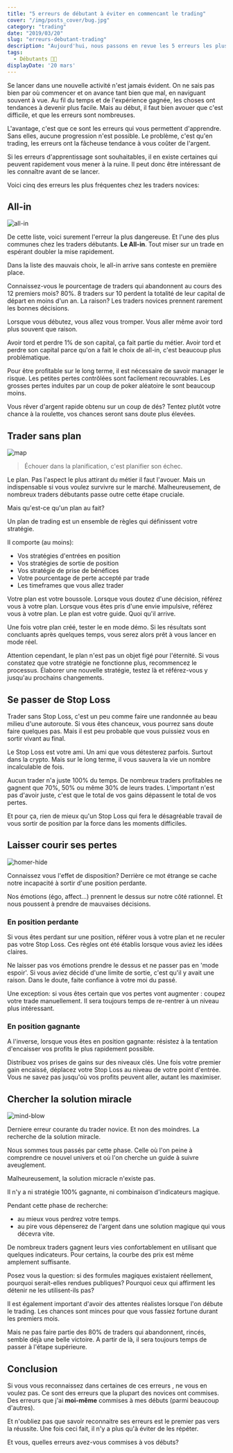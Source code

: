 ```yaml
---
title: "5 erreurs de débutant à éviter en commencant le trading"
cover: "/img/posts_cover/bug.jpg"
category: "trading"
date: "2019/03/20"
slug: "erreurs-debutant-trading"
description: "Aujourd'hui, nous passons en revue les 5 erreurs les plus fréquentes chez les traders débutant. Laquelle vous semble la plus familière ?."
tags: 
  - Débutants 👨‍🎓
displayDate: '20 mars'
---
```


Se lancer dans une nouvelle activité n'est jamais évident. On ne sais pas bien par où commencer et on avance tant bien que mal, en naviguant souvent à vue. Au fil du temps et de l'expérience gagnée, les choses ont tendances à devenir plus facile. Mais au début, il faut bien avouer que c'est difficile, et que les erreurs sont nombreuses.

L'avantage, c'est que ce sont les erreurs qui vous permettent d'apprendre. Sans elles, aucune progression n'est possible. Le problème, c'est qu'en trading, les erreurs ont la fâcheuse tendance à vous coûter de l'argent. 

Si les erreurs d'apprentissage sont souhaitables, il en existe certaines qui peuvent rapidement vous mener à la ruine. Il peut donc être intéressant de les connaître avant de se lancer. 

Voici cinq des erreurs les plus fréquentes chez les traders novices: 

## **All-in**

![all-in](https://media.giphy.com/media/26BRB0vY34nq6ZvmU/giphy.gif)

De cette liste, voici surement l'erreur la plus dangereuse. Et l'une des plus communes chez les traders débutants. **Le All-in**. Tout miser sur un trade en espérant doubler la mise rapidement. 

Dans la liste des mauvais choix, le all-in arrive sans conteste en première place. 

Connaissez-vous le pourcentage de traders qui abandonnent au cours des 12 premiers mois? 80%. 8 traders sur 10 perdent la totalité de leur capital de départ en moins d'un an. La raison? Les traders novices prennent rarement les bonnes décisions. 

Lorsque vous débutez, vous allez vous tromper. Vous aller même avoir tord plus souvent que raison. 

Avoir tord et perdre 1% de son capital, ça fait partie du métier. Avoir tord et perdre son capital parce qu'on a fait le choix de all-in, c'est beaucoup plus problématique.

Pour être profitable sur le long terme, il est nécessaire de savoir manager le risque. Les petites pertes contrôlées sont facilement recouvrables. Les grosses pertes induites par un coup de poker aléatoire le sont beaucoup moins. 

Vous rêver d'argent rapide obtenu sur un coup de dés? Tentez plutôt votre chance à la roulette, vos chances seront sans doute plus élevées.

## **Trader sans plan**

![map](https://media.giphy.com/media/xUySTOigOUHucl3rfW/giphy.gif)

> Échouer dans la planification, c'est planifier son échec.

Le plan. Pas l'aspect le plus attirant du métier il faut l'avouer. Mais un indispensable si vous voulez survivre sur le marché. Malheureusement, de nombreux traders débutants passe outre cette étape cruciale.

Mais qu'est-ce qu'un plan au fait?

Un plan de trading est un ensemble de règles qui définissent votre stratégie.

Il comporte (au moins):

- Vos stratégies d'entrées en position
- Vos stratégies de sortie de position
- Vos stratégie de prise de bénéfices
- Votre pourcentage de perte accepté par trade
- Les timeframes que vous allez trader

Votre plan est votre boussole. Lorsque vous doutez d'une décision, référez vous à votre plan. Lorsque vous êtes pris d'une envie impulsive, référez vous à votre plan. Le plan est votre guide. Quoi qu'il arrive.

Une fois votre plan créé, tester le en mode démo. Si les résultats sont concluants après quelques temps, vous serez alors prêt à vous lancer en mode réel.

Attention cependant, le plan n'est pas un objet figé pour l'éternité. Si vous constatez que votre stratégie ne fonctionne plus, recommencez le processus. Élaborer une nouvelle stratégie, testez là et référez-vous y jusqu'au prochains changements.  

## **Se passer de Stop Loss**

Trader sans Stop Loss, c'est un peu comme faire une randonnée au beau milieu d'une autoroute. Si vous êtes chanceux, vous pourrez sans doute faire quelques pas. Mais il est peu probable que vous puissiez vous en sortir vivant au final.

Le Stop Loss est votre ami. Un ami que vous détesterez parfois. Surtout dans la crypto. Mais sur le long terme, il vous sauvera la vie un nombre incalculable de fois. 

Aucun trader n'a juste 100% du temps. De nombreux traders profitables ne gagnent que 70%, 50% ou même 30% de leurs trades. L'important n'est pas d'avoir juste, c'est que le total de vos gains dépassent le total de vos pertes. 

Et pour ça, rien de mieux qu'un Stop Loss qui fera le désagréable travail de vous sortir de position par la force dans les moments difficiles. 

## **Laisser courir ses pertes**

![homer-hide](https://media.giphy.com/media/3ohs7KViF6rA4aan5u/giphy.gif)

Connaissez vous l'effet de disposition? Derrière ce mot étrange se cache notre incapacité à sortir d'une position perdante.

Nos émotions (égo, affect...) prennent le dessus sur notre côté rationnel. Et nous poussent à prendre de mauvaises décisions. 

### En position perdante

Si vous êtes perdant sur une position, référer vous à votre plan et ne reculer pas votre Stop Loss. Ces règles ont été établis lorsque vous aviez les idées claires. 

Ne laisser pas vos émotions prendre le dessus et ne passer pas en 'mode espoir'. Si vous aviez décidé d'une limite de sortie, c'est qu'il y avait une raison. Dans le doute, faite confiance à votre moi du passé.

Une exception: si vous êtes certain que vos pertes vont augmenter : coupez votre trade manuellement. Il sera toujours temps de re-rentrer à un niveau plus intéressant.

### En position gagnante 

A l'inverse, lorsque vous êtes en position gagnante: résistez à la tentation d'encaisser vos profits le plus rapidement possible.

Distribuez vos prises de gains sur des niveaux clés. Une fois votre premier gain encaissé, déplacez votre Stop Loss au niveau de votre point d'entrée. Vous ne savez pas jusqu'où vos profits peuvent aller, autant les maximiser.

## **Chercher la solution miracle**

![mind-blow](https://media.giphy.com/media/26ufdipQqU2lhNA4g/giphy.gif)

Derniere erreur courante du trader novice. Et non des moindres. La recherche de la solution miracle.

Nous sommes tous passés par cette phase. Celle où l'on peine à comprendre ce nouvel univers et où l'on cherche un guide à suivre aveuglement.

Malheureusement, la solution micracle n'existe pas.

Il n'y a ni stratégie 100% gagnante, ni combinaison d'indicateurs magique. 

Pendant cette phase de recherche:

- au mieux vous perdrez votre temps. 
- au pire vous dépenserez de l'argent dans une solution magique qui vous décevra vite. 

De nombreux traders gagnent leurs vies confortablement en utilisant que quelques indicateurs. Pour certains, la courbe des prix est même amplement suffisante.

Posez vous la question: si des formules magiques existaient réellement, pourquoi serait-elles rendues publiques? Pourquoi ceux qui affirment les détenir ne les utilisent-ils pas?

Il est également important d'avoir des attentes réalistes lorsque l'on débute le trading. Les chances sont minces pour que vous fassiez fortune durant les premiers mois. 

Mais ne pas faire partie des 80% de traders qui abandonnent, rincés, semble déjà une belle victoire. A partir de là, il sera toujours temps de passer à l'étape supérieure.

## Conclusion

Si vous vous reconnaissez dans certaines de ces erreurs , ne vous en voulez pas. Ce sont des erreurs que la plupart des novices ont commises. Des erreurs que j'ai **moi-même** commises à mes débuts (parmi beaucoup d'autres). 

Et n'oubliez pas que savoir reconnaitre ses erreurs est le premier pas vers la réussite. Une fois ceci fait, il n'y a plus qu'à éviter de les répéter.

Et vous, quelles erreurs avez-vous commises à vos débuts?

